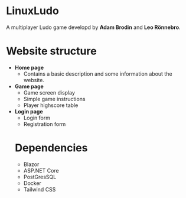 # LinuxLudo
A multiplayer Ludo game developd by **Adam Brodin** and **Leo Rönnebro**.

# Website structure
<ul>
  <li><b>Home page</b>
    <ul>
      <li>Contains a basic description and some information about the website.</li>
    </ul>
  </li>
  <li><b>Game page</b>
  <ul>
    <li>Game screen display</li>
    <li>Simple game instructions</li>
    <li>Player highscore table</li>
  </ul>
  </li>
  <li><b>Login page</b>
    <ul>
      <li>Login form</li>
      <li>Registration form</li>
    </ul>
  </li>
  
# Dependencies
* Blazor
* ASP.NET Core
* PostGresSQL
* Docker
* Tailwind CSS
  
